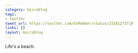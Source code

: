 ```yaml
---
category: microblog
tags:
- twitter
tweet_url: https://twitter.com/ExMember/status/23181273719
links: []
layout: microblog
---
```

Life's a beach.
